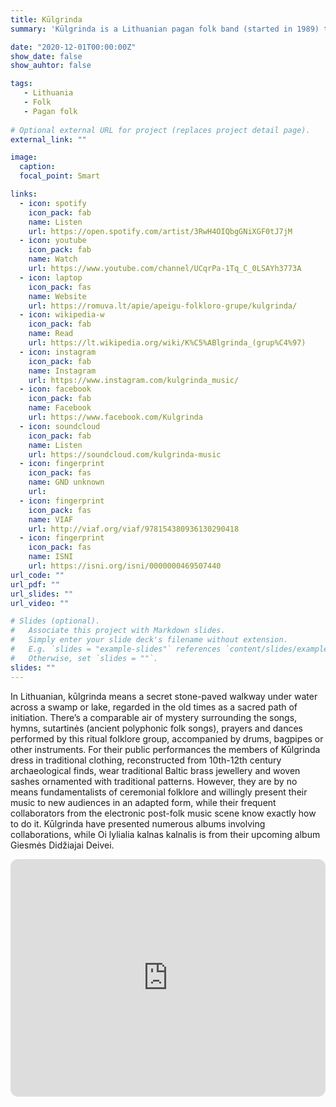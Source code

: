 ```yaml
---
title: Kūlgrinda
summary: 'Kūlgrinda is a Lithuanian pagan folk band (started in 1989) that performs traditional music based on ritual folklore.'

date: "2020-12-01T00:00:00Z"
show_date: false
show_auhtor: false

tags:
   - Lithuania
   - Folk
   - Pagan folk
   
# Optional external URL for project (replaces project detail page).
external_link: ""

image:
  caption: 
  focal_point: Smart

links:
  - icon: spotify
    icon_pack: fab
    name: Listen
    url: https://open.spotify.com/artist/3RwH4OIQbgGNiXGF0tJ7jM
  - icon: youtube
    icon_pack: fab
    name: Watch
    url: https://www.youtube.com/channel/UCqrPa-1Tq_C_0LSAYh3773A
  - icon: laptop
    icon_pack: fas
    name: Website
    url: https://romuva.lt/apie/apeigu-folkloro-grupe/kulgrinda/
  - icon: wikipedia-w
    icon_pack: fab
    name: Read
    url: https://lt.wikipedia.org/wiki/K%C5%ABlgrinda_(grup%C4%97) 
  - icon: instagram
    icon_pack: fab
    name: Instagram
    url: https://www.instagram.com/kulgrinda_music/
  - icon: facebook
    icon_pack: fab
    name: Facebook
    url: https://www.facebook.com/Kulgrinda
  - icon: soundcloud
    icon_pack: fab
    name: Listen
    url: https://soundcloud.com/kulgrinda-music
  - icon: fingerprint
    icon_pack: fas
    name: GND unknown
    url: 
  - icon: fingerprint
    icon_pack: fas
    name: VIAF
    url: http://viaf.org/viaf/978154380936130290418
  - icon: fingerprint
    icon_pack: fas
    name: ISNI
    url: https://isni.org/isni/0000000469507440
url_code: ""
url_pdf: ""
url_slides: ""
url_video: ""

# Slides (optional).
#   Associate this project with Markdown slides.
#   Simply enter your slide deck's filename without extension.
#   E.g. `slides = "example-slides"` references `content/slides/example-slides.md`.
#   Otherwise, set `slides = ""`.
slides: ""
---
```


In Lithuanian, kūlgrinda means a secret stone-paved walkway under water across a swamp or lake, regarded in the old times as a sacred path of initiation. There’s a comparable air of mystery surrounding the songs, hymns, sutartinės (ancient polyphonic folk songs), prayers and dances performed by this ritual folklore group, accompanied by drums, bagpipes or other instruments. For their public performances the members of Kūlgrinda dress in traditional clothing, reconstructed from 10th-12th century archaeological finds, wear traditional Baltic brass jewellery and woven sashes ornamented with traditional patterns. However, they are by no means fundamentalists of ceremonial folklore and willingly present their music to new audiences in an adapted form, while their frequent collaborators from the electronic post-folk music scene know exactly how to do it. Kūlgrinda have presented numerous albums involving collaborations, while Oi lylialia kalnas kalnalis is from their upcoming album Giesmės Didžiajai Deivei.

<iframe style="border-radius:12px" src="https://open.spotify.com/embed/album/20XEyPdyqNwrm9ObJMRwzz?utm_source=generator" width="100%" height="380" frameBorder="0" allowfullscreen="" allow="autoplay; clipboard-write; encrypted-media; fullscreen; picture-in-picture" loading="lazy"></iframe>
